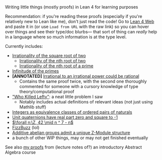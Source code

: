 Writing little things (mostly proofs) in Lean 4 for learning purposes

Recommendation: if you're reading these proofs (especially if you're relatively new to Lean like me), don't just read the code! Go to [Lean 4 Web](https://live.lean-lang.org/) and paste it in (or use `Load from URL` with the raw link) so you can hover over things and see their type/doc blurbs— that sort of thing can _really_ help in a language where so much information is at the type level.

Currently includes:
- [Irrationality of the square root of two](Misc/SqrtTwoIrrational.lean)
    - [Irrationality of the nth root of two](Misc/NrtTwoIrrational.lean)
    - [Irrationality of the nth root of a prime](Misc/NrtPrimeIrrational.lean)
- [Infinitude of the primes](Misc/InfPrimes.lean)
- **\[ANNOTATED\]** [Irrational to an irrational power could be rational](Misc/IrrationalPowIrrationalRational.lean)
    - Contains the same proof twice, with the second one thoroughly commented for someone with a cursory knowledge of type theory/computational proof
- ["Who Killed Lefty"](Misc/WhoKilledLefty.lean): a neat little problem I saw
    - Notably includes actual definitions of relevant ideas (not just using Mathlib stuff)
- [Integers as equivalence classes of ordered pairs of naturals](Misc/IntAsOrderedPairs.lean)
- [Unit quaternions have real part zero and square to -1](Misc/UnitQuaternion.lean)
- [$\forall n:\Z, 42 \mid n ^ 7 - n$](Misc/42DvdNPow7MinusN.lean)
- [FizzBuzz](Misc/FizzBuzz.lean) (lol)
- [Additive abelian groups admit a unique Z-Module structure](Misc/AddCommGroupZModule.lean)
- a bunch of other WIP things, may or may not get finished eventually

See also [my proofs](https://github.com/TheCob11/PaulinIntroToAbstractAlgebra) from (lecture notes of?) an introductory Abstract Algebra course
